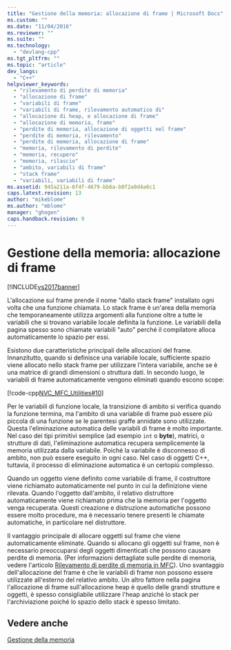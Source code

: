 ```yaml
---
title: "Gestione della memoria: allocazione di frame | Microsoft Docs"
ms.custom: ""
ms.date: "11/04/2016"
ms.reviewer: ""
ms.suite: ""
ms.technology: 
  - "devlang-cpp"
ms.tgt_pltfrm: ""
ms.topic: "article"
dev_langs: 
  - "C++"
helpviewer_keywords: 
  - "rilevamento di perdite di memoria"
  - "allocazione di frame"
  - "variabili di frame"
  - "variabili di frame, rilevamento automatico di"
  - "allocazione di heap, e allocazione di frame"
  - "allocazione di memoria, frame"
  - "perdite di memoria, allocazione di oggetti nel frame"
  - "perdite di memoria, rilevamento"
  - "perdite di memoria, allocazione di frame"
  - "memoria, rilevamento di perdite"
  - "memoria, recupero"
  - "memoria, rilascio"
  - "ambito, variabili di frame"
  - "stack frame"
  - "variabili, variabili di frame"
ms.assetid: 945a211a-6f4f-4679-bb6a-b0f2a0d4a6c1
caps.latest.revision: 13
author: "mikeblome"
ms.author: "mblome"
manager: "ghogen"
caps.handback.revision: 9
---
```

# Gestione della memoria: allocazione di frame
[!INCLUDE[vs2017banner](../assembler/inline/includes/vs2017banner.md)]

L'allocazione sul frame prende il nome "dallo stack frame" installato ogni volta che una funzione chiamata.  Lo stack frame è un'area della memoria che temporaneamente utilizza argomenti alla funzione oltre a tutte le variabili che si trovano variabile locale definita la funzione.  Le variabili della pagina spesso sono chiamate variabili "auto" perché il compilatore alloca automaticamente lo spazio per essi.  
  
 Esistono due caratteristiche principali delle allocazioni del frame.  Innanzitutto, quando si definisce una variabile locale, sufficiente spazio viene allocato nello stack frame per utilizzare l'intera variabile, anche se è una matrice di grandi dimensioni o struttura dati.  In secondo luogo, le variabili di frame automaticamente vengono eliminati quando escono scope:  
  
 [!code-cpp[NVC_MFC_Utilities#10](../mfc/codesnippet/CPP/memory-management-frame-allocation_1.cpp)]  
  
 Per le variabili di funzione locale, la transizione di ambito si verifica quando la funzione termina, ma l'ambito di una variabile di frame può essere più piccola di una funzione se le parentesi graffe annidate sono utilizzate.  Questa l'eliminazione automatica delle variabili di frame è molto importante.  Nel caso dei tipi primitivi semplice \(ad esempio `int` o **byte**\), matrici, o strutture di dati, l'eliminazione automatica recupera semplicemente la memoria utilizzata dalla variabile.  Poiché la variabile è disconnesso di ambito, non può essere eseguito in ogni caso.  Nel caso di oggetti C\+\+, tuttavia, il processo di eliminazione automatica è un certopiù complesso.  
  
 Quando un oggetto viene definito come variabile di frame, il costruttore viene richiamato automaticamente nel punto in cui la definizione viene rilevata.  Quando l'oggetto dall'ambito, il relativo distruttore automaticamente viene richiamato prima che la memoria per l'oggetto venga recuperata.  Questi creazione e distruzione automatiche possono essere molto procedure, ma è necessario tenere presenti le chiamate automatiche, in particolare nel distruttore.  
  
 Il vantaggio principale di allocare oggetti sul frame che viene automaticamente eliminate.  Quando si allocano gli oggetti sul frame, non è necessario preoccuparsi degli oggetti dimenticati che possono causare perdite di memoria. \(Per informazioni dettagliate sulle perdite di memoria, vedere l'articolo [Rilevamento di perdite di memoria in MFC](http://msdn.microsoft.com/it-it/29ee8909-96e9-4246-9332-d3a8aa8d4658)\). Uno svantaggio dell'allocazione del frame è che le variabili di frame non possono essere utilizzate all'esterno del relativo ambito.  Un altro fattore nella pagina l'allocazione di frame sull'allocazione heap è quello delle grandi strutture e oggetti, è spesso consigliabile utilizzare l'heap anziché lo stack per l'archiviazione poiché lo spazio dello stack è spesso limitato.  
  
## Vedere anche  
 [Gestione della memoria](../mfc/memory-management.md)